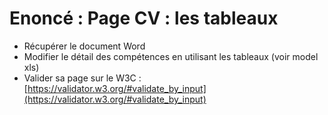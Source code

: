# Enoncé : Page CV : les tableaux

- Récupérer le document Word
- Modifier le détail des compétences en utilisant les tableaux (voir model xls)
- Valider sa page sur le W3C : [https://validator.w3.org/#validate_by_input](https://validator.w3.org/#validate_by_input)
